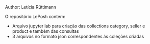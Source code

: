 Author: Letícia Rüttimann

O repositório LePosh contem:
* Arquivo jupyter lab para criação das collections category, seller e product e também das consultas
* 3 arquivos no formato json correspondentes às coleções criadas


 
